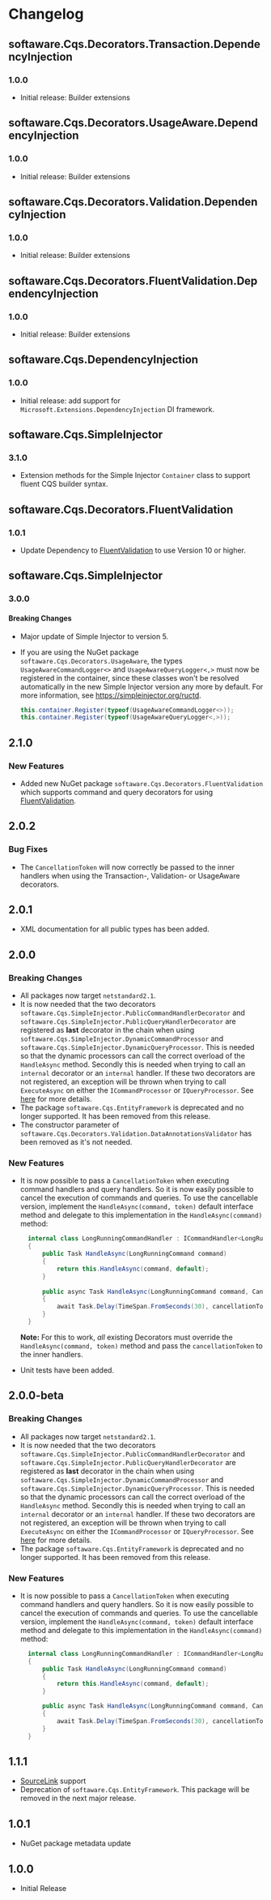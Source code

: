 # Changelog

## softaware.Cqs.Decorators.Transaction.DependencyInjection

### 1.0.0

* Initial release: Builder extensions

## softaware.Cqs.Decorators.UsageAware.DependencyInjection

### 1.0.0

* Initial release: Builder extensions

## softaware.Cqs.Decorators.Validation.DependencyInjection

### 1.0.0

* Initial release: Builder extensions

## softaware.Cqs.Decorators.FluentValidation.DependencyInjection

### 1.0.0

* Initial release: Builder extensions

## softaware.Cqs.DependencyInjection
### 1.0.0

* Initial release: add support for `Microsoft.Extensions.DependencyInjection` DI framework.

## softaware.Cqs.SimpleInjector
### 3.1.0

* Extension methods for the Simple Injector `Container` class to support fluent CQS builder syntax.

## softaware.Cqs.Decorators.FluentValidation

### 1.0.1

* Update Dependency to [FluentValidation](https://fluentvalidation.net/) to use Version 10 or higher.

## softaware.Cqs.SimpleInjector

### 3.0.0

#### Breaking Changes

* Major update of Simple Injector to version 5.
* If you are using the NuGet package `softaware.Cqs.Decorators.UsageAware`, the types `UsageAwareCommandLogger<>` and `UsageAwareQueryLogger<,>` must now be registered in the container, since these classes won't be resolved automatically in the new Simple Injector version any more by default. For more information, see https://simpleinjector.org/ructd.

    ```csharp
    this.container.Register(typeof(UsageAwareCommandLogger<>));
    this.container.Register(typeof(UsageAwareQueryLogger<,>));
    ```

## 2.1.0

### New Features

* Added new NuGet package `softaware.Cqs.Decorators.FluentValidation` which supports command and query decorators for using [FluentValidation](https://fluentvalidation.net/).

## 2.0.2

### Bug Fixes

* The `CancellationToken` will now correctly be passed to the inner handlers when using the Transaction-, Validation- or UsageAware decorators.

## 2.0.1
  * XML documentation for all public types has been added.

## 2.0.0

### Breaking Changes
* All packages now target `netstandard2.1`.
* It is now needed that the two decorators `softaware.Cqs.SimpleInjector.PublicCommandHandlerDecorator` and `softaware.Cqs.SimpleInjector.PublicQueryHandlerDecorator` are registered as **last** decorator in the chain when using `softaware.Cqs.SimpleInjector.DynamicCommandProcessor` and `softaware.Cqs.SimpleInjector.DynamicQueryProcessor`. This is needed so that the dynamic processors can call the correct overload of the `HandleAsync` method. Secondly this is needed when trying to call an `internal` decorator or an `internal` handler. If these two decorators are not registered, an exception will be thrown when trying to call `ExecuteAsync` on either the `ICommandProcessor` or `IQueryProcessor`. See [here](https://github.com/dotnetjunkie/solidservices/issues/21#issuecomment-382506019) for more details. 
* The package `softaware.Cqs.EntityFramework` is deprecated and no longer supported. It has been removed from this release.
* The constructor parameter of `softaware.Cqs.Decorators.Validation.DataAnnotationsValidator` has been removed as it's not needed.

### New Features
  * It is now possible to pass a `CancellationToken` when executing command handlers and query handlers. So it is now easily possible to cancel the execution of commands and queries. To use the cancellable version, implement the `HandleAsync(command, token)` default interface method and delegate to this implementation in the `HandleAsync(command)` method:

    ```csharp
      internal class LongRunningCommandHandler : ICommandHandler<LongRunningCommand>
      {
          public Task HandleAsync(LongRunningCommand command)
          {
              return this.HandleAsync(command, default);
          }
  
          public async Task HandleAsync(LongRunningCommand command, CancellationToken cancellationToken)
          {
              await Task.Delay(TimeSpan.FromSeconds(30), cancellationToken);
          }
      }
    ```
    **Note:** For this to work, *all* existing Decorators must override the `HandleAsync(command, token)` method and pass the `cancellationToken` to the inner handlers.
  * Unit tests have been added.

## 2.0.0-beta

### Breaking Changes
* All packages now target `netstandard2.1`.
* It is now needed that the two decorators `softaware.Cqs.SimpleInjector.PublicCommandHandlerDecorator` and `softaware.Cqs.SimpleInjector.PublicQueryHandlerDecorator` are registered as **last** decorator in the chain when using `softaware.Cqs.SimpleInjector.DynamicCommandProcessor` and `softaware.Cqs.SimpleInjector.DynamicQueryProcessor`. This is needed so that the dynamic processors can call the correct overload of the `HandleAsync` method. Secondly this is needed when trying to call an `internal` decorator or an `internal` handler. If these two decorators are not registered, an exception will be thrown when trying to call `ExecuteAsync` on either the `ICommandProcessor` or `IQueryProcessor`. See [here](https://github.com/dotnetjunkie/solidservices/issues/21#issuecomment-382506019) for more details. 
* The package `softaware.Cqs.EntityFramework` is deprecated and no longer supported. It has been removed from this release.

### New Features
* It is now possible to pass a `CancellationToken` when executing command handlers and query handlers. So it is now easily possible to cancel the execution of commands and queries. To use the cancellable version, implement the `HandleAsync(command, token)` default interface method and delegate to this implementation in the `HandleAsync(command)` method:

  ```csharp
    internal class LongRunningCommandHandler : ICommandHandler<LongRunningCommand>
    {
        public Task HandleAsync(LongRunningCommand command)
        {
            return this.HandleAsync(command, default);
        }

        public async Task HandleAsync(LongRunningCommand command, CancellationToken cancellationToken)
        {
            await Task.Delay(TimeSpan.FromSeconds(30), cancellationToken);
        }
    }
  ```

## 1.1.1

* [SourceLink](https://github.com/dotnet/sourcelink) support
* Deprecation of `softaware.Cqs.EntityFramework`. This package will be removed in the next major release.

## 1.0.1

* NuGet package metadata update

## 1.0.0

* Initial Release
